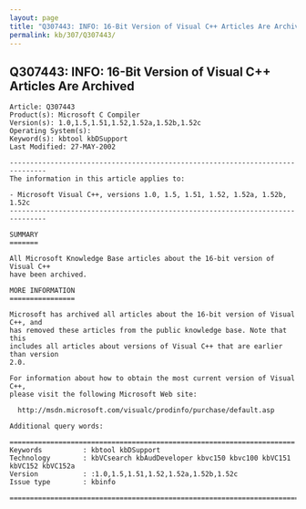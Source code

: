 ```yaml
---
layout: page
title: "Q307443: INFO: 16-Bit Version of Visual C++ Articles Are Archived"
permalink: kb/307/Q307443/
---
```


## Q307443: INFO: 16-Bit Version of Visual C++ Articles Are Archived

	Article: Q307443
	Product(s): Microsoft C Compiler
	Version(s): 1.0,1.5,1.51,1.52,1.52a,1.52b,1.52c
	Operating System(s): 
	Keyword(s): kbtool kbDSupport
	Last Modified: 27-MAY-2002
	
	-------------------------------------------------------------------------------
	The information in this article applies to:
	
	- Microsoft Visual C++, versions 1.0, 1.5, 1.51, 1.52, 1.52a, 1.52b, 1.52c 
	-------------------------------------------------------------------------------
	
	SUMMARY
	=======
	
	All Microsoft Knowledge Base articles about the 16-bit version of Visual C++
	have been archived.
	
	MORE INFORMATION
	================
	
	Microsoft has archived all articles about the 16-bit version of Visual C++, and
	has removed these articles from the public knowledge base. Note that this
	includes all articles about versions of Visual C++ that are earlier than version
	2.0.
	
	For information about how to obtain the most current version of Visual C++,
	please visit the following Microsoft Web site:
	
	  http://msdn.microsoft.com/visualc/prodinfo/purchase/default.asp
	
	Additional query words:
	
	======================================================================
	Keywords          : kbtool kbDSupport 
	Technology        : kbVCsearch kbAudDeveloper kbvc150 kbvc100 kbVC151 kbVC152 kbVC152a
	Version           : :1.0,1.5,1.51,1.52,1.52a,1.52b,1.52c
	Issue type        : kbinfo
	
	=============================================================================
	
